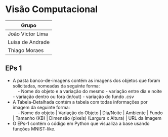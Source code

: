 # Visão Computacional

| Grupo         |
|---------------|
| João Victor Lima    |
| Luisa de Andrade |
| Thiago Moraes |

## EPs 1
- A pasta banco-de-imagens contém as imagens dos objetos que foram solicitadas, nomeadas da seguinte forma: <br>
&nbsp;&nbsp;&nbsp;&nbsp;- Nome do objeto e a variação do mesmo - variação entre dia e noite - variação dentro ou fora (in/out) - variação do fundo .csv <br>
- A Tabela-Detalhada contém a tabela com todas informações por imagem da seguinte forma: <br>
&nbsp;&nbsp;&nbsp;&nbsp;- Nome do objeto | Variação do Objeto | Dia/Noite | Ambiente | Fundo | Tamanho (KB) | Dimensão (pixels) (Largura x Altura) | URL da Imagem <br>
- O EPs-1 contém o código em Python que visualiza a base usando funções MNIST-like.
